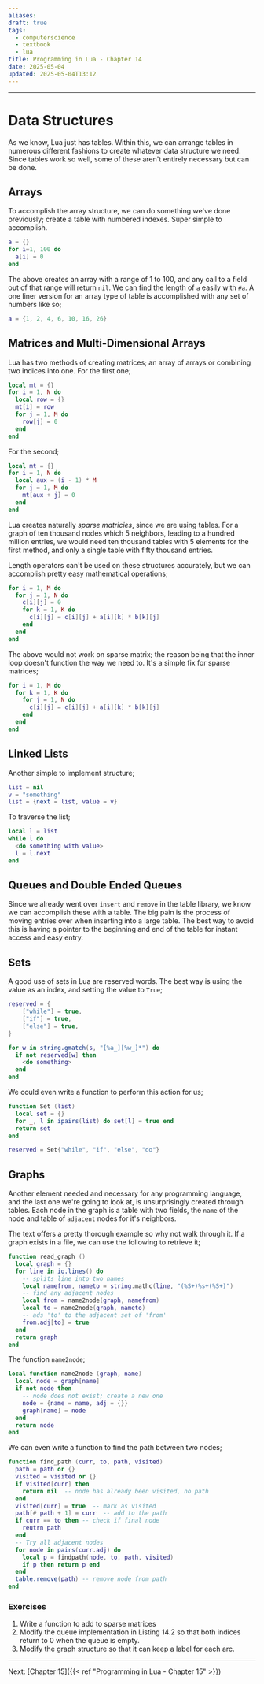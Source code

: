```yaml
---
aliases: 
draft: true
tags:
  - computerscience
  - textbook
  - lua
title: Programming in Lua - Chapter 14
date: 2025-05-04
updated: 2025-05-04T13:12
---
```


-------------------------------------------------------------------------------

# Data Structures

As we know, Lua just has tables. Within this, we can arrange tables in numerous different fashions to create whatever data structure we need. Since tables work so well, some of these aren't entirely necessary but can be done.

## Arrays

To accomplish the array structure, we can do something we've done previously; create a table with numbered indexes. Super simple to accomplish.

```lua
a = {}
for i=1, 100 do
  a[i] = 0
end
```

The above creates an array with a range of 1 to 100, and any call to a field out of that range will return `nil`. We can find the length of `a` easily with `#a`. A one liner version for an array type of table is accomplished with any set of numbers like so;

```lua
a = {1, 2, 4, 6, 10, 16, 26}
```

## Matrices and Multi-Dimensional Arrays

Lua has two methods of creating matrices; an array of arrays or combining two indices into one. For the first one;

```lua
local mt = {}
for i = 1, N do
  local row = {}
  mt[i] = row
  for j = 1, M do
    row[j] = 0
  end
end
```

For the second;

```lua
local mt = {}
for i = 1, N do
  local aux = (i - 1) * M
  for j = 1, M do
    mt[aux + j] = 0
  end
end
```

Lua creates naturally *sparse matricies*, since we are using tables. For a graph of ten thousand nodes which 5 neighbors, leading to a hundred million entries, we would need ten thousand tables with 5 elements for the first method, and only a single table with fifty thousand entries.

Length operators can't be used on these structures accurately, but we can accomplish pretty easy mathematical operations;

```lua
for i = 1, M do
  for j = 1, N do
    c[i][j] = 0
    for k = 1, K do
      c[i][j] = c[i][j] + a[i][k] * b[k][j]
    end
  end
end
```

The above would not work on sparse matrix; the reason being that the inner loop doesn't function the way we need to. It's a simple fix for sparse matrices;

```lua
for i = 1, M do
  for k = 1, K do
    for j = 1, N do
      c[i][j] = c[i][j] + a[i][k] * b[k][j]
    end
  end
end
```

## Linked Lists

Another simple to implement structure;

```lua
list = nil
v = "something"
list = {next = list, value = v}
```

To traverse the list;

```lua
local l = list
while l do
  <do something with value>
  l = l.next
end
```

## Queues and Double Ended Queues

Since we already went over `insert` and `remove` in the table library, we know we can accomplish these with a table. The big pain is the process of moving entries over when inserting into a large table. The best way to avoid this is having a pointer to the beginning and end of the table for instant access and easy entry.


## Sets

A good use of sets in Lua are reserved words. The best way is using the value as an index, and setting the value to `True`;

```lua
reserved = {
	["while"] = true,
	["if"] = true,
	["else"] = true,
}

for w in string.gmatch(s, "[%a_][%w_]*") do
  if not reserved[w] then
    <do something>
  end
end
```

We could even write a function to perform this action for us;

```lua
function Set (list)
  local set = {}
  for _, l in ipairs(list) do set[l] = true end
  return set
end

reserved = Set{"while", "if", "else", "do"}
```


## Graphs

Another element needed and necessary for any programming language, and the last one we're going to look at, is unsurprisingly created through tables. Each node in the graph is a table with two fields, the `name` of the node and table of `adjacent` nodes for it's neighbors.

The text offers a pretty thorough example so why not walk through it. If a graph exists in a file, we can use the following to retrieve it;

```lua
function read_graph ()
  local graph = {}
  for line in io.lines() do
    -- splits line into two names
    local namefrom, nameto = string.mathc(line, "(%S+)%s+(%S+)")
    -- find any adjacent nodes
    local from = name2node(graph, namefrom)
    local to = name2node(graph, nameto)
    -- ads 'to' to the adjacent set of 'from'
    from.adj[to] = true
  end
  return graph
end
```

The function `name2node`;

```lua
local function name2node (graph, name)
  local node = graph[name]
  if not node then
    -- node does not exist; create a new one
    node = {name = name, adj = {}}
    graph[name] = node
  end
  return node
end
```

We can even write a function to find the path between two nodes;

```lua
function find_path (curr, to, path, visited)
  path = path or {}
  visited = visited or {}
  if visited[curr] then
    return nil  -- node has already been visited, no path
  end
  visited[curr] = true  -- mark as visited
  path[# path + 1] = curr  -- add to the path
  if curr == to then -- check if final node
    reutrn path
  end
  -- Try all adjacent nodes
  for node in pairs(curr.adj) do
    local p = findpath(node, to, path, visited)
    if p then return p end
  end
  table.remove(path) -- remove node from path
end
```

### Exercises

1. Write a function to add to sparse matrices
2. Modify the queue implementation in Listing 14.2 so that both indices return to 0 when the queue is empty.
3. Modify the graph structure so that it can keep a label for each arc.


---
Next: 
[Chapter 15]({{< ref "Programming in Lua - Chapter 15" >}}) 
